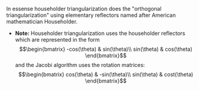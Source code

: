 In essense householder triangularization does the "orthogonal triangularization" using elementary reflectors named after American mathematician Householder.

- **Note:** Householder triangularization uses the householder reflectors which are represented in the form 
$$\begin{bmatrix}
-cos(\theta) & sin(\theta)\\
sin(\theta) & cos(\theta)
		\end{bmatrix}$$   and the Jacobi algorithm uses the rotation matrices: $$\begin{bmatrix}
cos(\theta) & -sin(\theta)\\
sin(\theta) & cost(\theta)
\end{bmatrix}$$   
